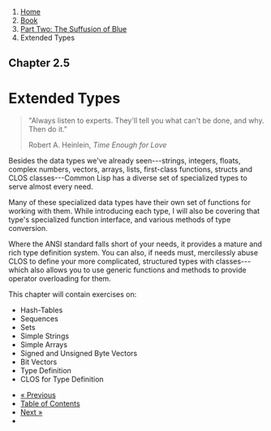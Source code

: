 <ol class="breadcrumb">
  <li><a href="/">Home</a></li>
  <li><a href="/book/">Book</a></li>
  <li><a href="/book/2-0-0-overview/">Part Two: The Suffusion of Blue</a></li>
  <li class="active">Extended Types</li>
</ol>

## Chapter 2.5

# Extended Types

> "Always listen to experts. They'll tell you what can't be done, and why. Then do it."
> <footer>Robert A. Heinlein, <em>Time Enough for Love</em></footer>

Besides the data types we've already seen---strings, integers, floats, complex numbers, vectors, arrays, lists, first-class functions, structs and CLOS classes---Common Lisp has a diverse set of specialized types to serve almost every need.

Many of these specialized data types have their own set of functions for working with them.  While introducing each type, I will also be covering that type's specialized function interface, and various methods of type conversion.

Where the ANSI standard falls short of your needs, it provides a mature and rich type definition system.  You can also, if needs must, mercilessly abuse CLOS to define your more complicated, structured types with classes---which also allows you to use generic functions and methods to provide operator overloading for them.

This chapter will contain exercises on:

* Hash-Tables
* Sequences
* Sets
* Simple Strings
* Simple Arrays
* Signed and Unsigned Byte Vectors
* Bit Vectors
* Type Definition
* CLOS for Type Definition

<ul class="pager">
  <li class="previous"><a href="/book/2-04-0-data-persistence/">&laquo; Previous</a></li>
  <li><a href="/book/">Table of Contents</a></li>
  <li class="next"><a href="/book/2-06-0-threads-memos-parallel/">Next &raquo;</a><li>
</ul>
